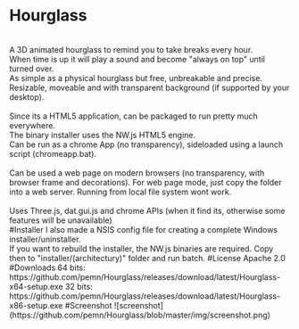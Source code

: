 # Hourglass
<br/>
A 3D animated hourglass to remind you to take breaks every hour.<br/>
When time is up it will play a sound and become "always on top" until turned over.<br/>
As simple as a physical hourglass but free, unbreakable and precise.<br/>
Resizable, moveable and with transparent background (if supported by your desktop).<br/>
<br/>
Since its a HTML5 application, can be packaged to run pretty much everywhere.<br/>
The binary installer uses the NW.js HTML5 engine.<br/>
Can be run as a chrome App (no transparency), sideloaded using a launch script (chromeapp.bat).<br/>
<br/>
Can be used a web page on modern browsers (no transparency, with browser frame and decorations). For web page mode, just copy the folder into a web server. Running from local file system wont work.<br/>
<br/>
Uses Three.js, dat.gui.js and chrome APIs (when it find its, otherwise some features will be unavailable)<br/>
#Installer
I also made a NSIS config file for creating a complete Windows installer/uninstaller.<br/>
If you want to rebuild the installer, the NW.js binaries are required. Copy then to "installer/(architectury)" folder and run batch.
#License
Apache 2.0
#Downloads
64 bits:<br/>
https://github.com/pemn/Hourglass/releases/download/latest/Hourglass-x64-setup.exe
32 bits:<br/>
https://github.com/pemn/Hourglass/releases/download/latest/Hourglass-x86-setup.exe
#Screenshot
![screenshot](https://github.com/pemn/Hourglass/blob/master/img/screenshot.png)
